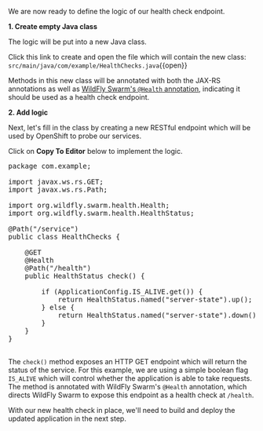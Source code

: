 We are now ready to define the logic of our health check endpoint.

**1. Create empty Java class**

The logic will be put into a new Java class.

Click this link to create and open the file which will contain the new class: `src/main/java/com/example/HealthChecks.java`{{open}}

Methods in this new class will be annotated with both the JAX-RS annotations as well as
[WildFly Swarm's `@Health` annotation](https://wildfly-swarm.gitbooks.io/wildfly-swarm-users-guide/content/advanced/monitoring.html), indicating it should be used as a health check endpoint.

**2. Add logic**

Next, let's fill in the class by creating a new RESTful endpoint which will be used by OpenShift to probe our services.

Click on **Copy To Editor** below to implement the logic.

<pre class="file" data-filename="./src/main/java/com/example/HealthChecks.java" data-target="replace">
package com.example;

import javax.ws.rs.GET;
import javax.ws.rs.Path;

import org.wildfly.swarm.health.Health;
import org.wildfly.swarm.health.HealthStatus;

@Path("/service")
public class HealthChecks {

    @GET
    @Health
    @Path("/health")
    public HealthStatus check() {

        if (ApplicationConfig.IS_ALIVE.get()) {
            return HealthStatus.named("server-state").up();
        } else {
            return HealthStatus.named("server-state").down();
        }
    }
}

</pre>

The `check()` method exposes an HTTP GET endpoint which will return the status of the service. For this example,
we are using a simple boolean flag `IS_ALIVE` which will control whether the application is able to take requests.
The method is annotated with WildFly Swarm's `@Health` annotation, which directs WildFly Swarm to expose
this endpoint as a health check at `/health`.

With our new health check in place, we'll need to build and deploy the updated application in the next step.
